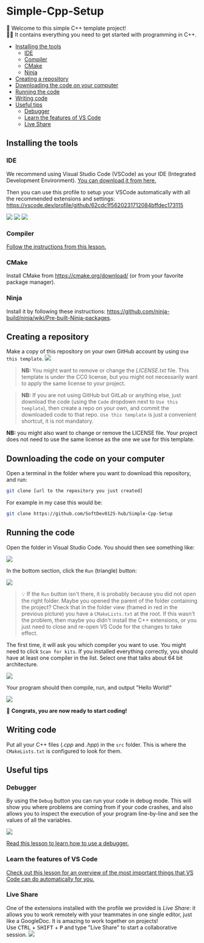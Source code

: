 # Simple-Cpp-Setup

🎉 Welcome to this simple C++ template project!<br/>
👩‍💻 It contains everything you need to get started with programming in C++.

- [Installing the tools](#installing-the-tools)
  - [IDE](#ide)
  - [Compiler](#compiler)
  - [CMake](#cmake)
  - [Ninja](#ninja)
- [Creating a repository](#creating-a-repository)
- [Downloading the code on your computer](#downloading-the-code-on-your-computer)
- [Running the code](#running-the-code)
- [Writing code](#writing-code)
- [Useful tips](#useful-tips)
  - [Debugger](#debugger)
  - [Learn the features of VS Code](#learn-the-features-of-vs-code)
  - [Live Share](#live-share)


## Installing the tools

### IDE

We recommend using Visual Studio Code (VSCode) as your IDE (Integrated Development Environment). [You can download it from here.](https://code.visualstudio.com/)

Then you can use this profile to setup your VSCode automatically with all the recommended extensions and settings: https://vscode.dev/profile/github/62cdc1f5620231712084bffdec173115

![](./readme-images/install-profile-1.png)
![](./readme-images/install-profile-2.png)
![](./readme-images/install-profile-3.png)

### Compiler

[Follow the instructions from this lesson.](https://julesfouchy.github.io/Learn--Clean-Code-With-Cpp/lessons/install-a-compiler/)

### CMake

Install CMake from https://cmake.org/download/ (or from your favorite package manager).

### Ninja

Install it by following these instructions: https://github.com/ninja-build/ninja/wiki/Pre-built-Ninja-packages.

## Creating a repository

Make a copy of this repository on your own GitHub account by using `Use this template`.
![](./readme-images/use-this-template.png)

> **NB:** You might want to remove or change the *LICENSE.txt* file. This template is under the CC0 license, but you might not necessarily want to apply the same license to your project.

> **NB:** If you are not using GitHub but GitLab or anything else, just download the code (using the `Code` dropdown next to `Use this template`), then create a repo on your own, and commit the downloaded code to that repo. `Use this template` is just a convenient shortcut, it is not mandatory.

**NB:** you might also want to change or remove the LICENSE file. Your project does not need to use the same license as the one we use for this template.

## Downloading the code on your computer

Open a terminal in the folder where you want to download this repository, and run:
```bash
git clone [url to the repository you just created]
```

For example in my case this would be:
```bash
git clone https://github.com/SoftDev0125-hub/Simple-Cpp-Setup
```

## Running the code

Open the folder in Visual Studio Code. You should then see something like:

![](./readme-images/open-project.png)

In the bottom section, click the `Run` (triangle) button:

![](./readme-images/run.png)

> 💡 If the `Run` button isn't there, it is probably because you did not open the right folder. Maybe you opened the parent of the folder containing the project? Check that in the folder view (framed in red in the previous picture) you have a `CMakeLists.txt` at the root.
If this wasn't the problem, then maybe you didn't install the C++ extensions, or you just need to close and re-open VS Code for the changes to take effect.

The first time, it will ask you which compiler you want to use. You might need to click `Scan for kits`. If you installed everything correctly, you should have at least one compiler in the list. Select one that talks about 64 bit architecture.

![](./readme-images/select-a-kit.png)

Your program should then compile, run, and output "Hello World!"

![](./readme-images/hello-world.png)

🎉 **Congrats, you are now ready to start coding!**

## Writing code

Put all your C++ files (*.cpp* and *.hpp*) in the `src` folder. This is where the `CMakeLists.txt` is configured to look for them.

## Useful tips

### Debugger

By using the `Debug` button you can run your code in debug mode. This will show you where problems are coming from if your code crashes, and also allows you to inspect the execution of your program line-by-line and see the values of all the variables.

![](./readme-images/debug.png)

[Read this lesson to learn how to use a debugger.](https://julesfouchy.github.io/Learn--Clean-Code-With-Cpp/lessons/debugger)

### Learn the features of VS Code

[Check out this lesson for an overview of the most important things that VS Code can do automatically for you.](https://julesfouchy.github.io/Learn--Clean-Code-With-Cpp/lessons/ide/#quick-actions)

### Live Share

One of the extensions installed with the profile we provided is *Live Share*: it allows you to work remotely with your teammates in one single editor, just like a GoogleDoc. It is amazing to work together on projects! <br/>
Use <kbd>CTRL</kbd> + <kbd>SHIFT</kbd> + <kbd>P</kbd> and type "Live Share" to start a collaborative session.
![](./readme-images/live-share.png)

